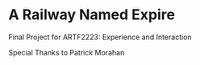 # A Railway Named Expire
 Final Project for ARTF2223: Experience and Interaction
 
Special Thanks to Patrick Morahan 
